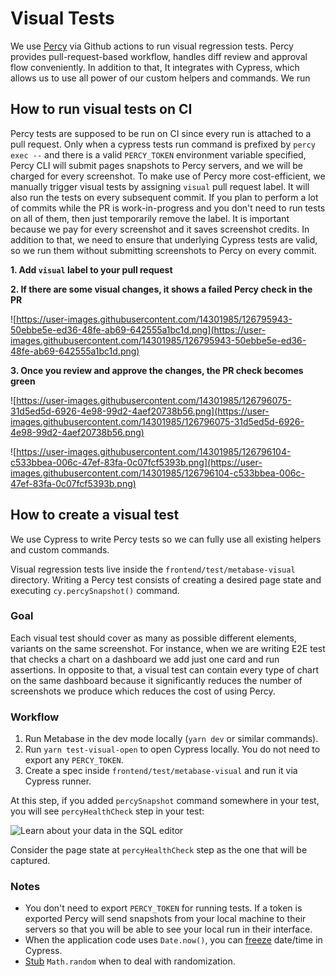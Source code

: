 # Visual Tests

We use [Percy](https://percy.io/) via Github actions to run visual regression tests. Percy provides pull-request-based workflow, handles diff review and approval flow conveniently. In addition to that, It integrates with Cypress, which allows us to use all power of our custom helpers and commands. We run

## How to run visual tests on CI

Percy tests are supposed to be run on CI since every run is attached to a pull request. Only when a cypress tests run command is prefixed by `percy exec --` and there is a valid `PERCY_TOKEN` environment variable specified, Percy CLI will submit pages snapshots to Percy servers, and we will be charged for every screenshot. To make use of Percy more cost-efficient, we manually trigger visual tests by assigning `visual` pull request label. It will also run the tests on every subsequent commit. If you plan to perform a lot of commits while the PR is work-in-progress and you don't need to run tests on all of them, then just temporarily remove the label. It is important because we pay for every screenshot and it saves screenshot credits.
In addition to that, we need to ensure that underlying Cypress tests are valid, so we run them without submitting screenshots to Percy on every commit.

**1. Add `visual` label to your pull request**

**2. If there are some visual changes, it shows a failed Percy check in the PR**

![https://user-images.githubusercontent.com/14301985/126795943-50ebbe5e-ed36-48fe-ab69-642555a1bc1d.png](https://user-images.githubusercontent.com/14301985/126795943-50ebbe5e-ed36-48fe-ab69-642555a1bc1d.png)

**3. Once you review and approve the changes, the PR check becomes green**

![https://user-images.githubusercontent.com/14301985/126796075-31d5ed5d-6926-4e98-99d2-4aef20738b56.png](https://user-images.githubusercontent.com/14301985/126796075-31d5ed5d-6926-4e98-99d2-4aef20738b56.png)

![https://user-images.githubusercontent.com/14301985/126796104-c533bbea-006c-47ef-83fa-0c07fcf5393b.png](https://user-images.githubusercontent.com/14301985/126796104-c533bbea-006c-47ef-83fa-0c07fcf5393b.png)

## How to create a visual test

We use Cypress to write Percy tests so we can fully use all existing helpers and custom commands.

Visual regression tests live inside the `frontend/test/metabase-visual` directory. Writing a Percy test consists of creating a desired page state and executing `cy.percySnapshot()` command.

### Goal

Each visual test should cover as many as possible different elements, variants on the same screenshot. For instance, when we are writing E2E test that checks a chart on a dashboard we add just one card and run assertions. In opposite to that, a visual test can contain every type of chart on the same dashboard because it significantly reduces the number of screenshots we produce which reduces the cost of using Percy.

### Workflow

1. Run Metabase in the dev mode locally (`yarn dev` or similar commands).
2. Run `yarn test-visual-open` to open Cypress locally. You do not need to export any `PERCY_TOKEN`.
3. Create a spec inside `frontend/test/metabase-visual` and run it via Cypress runner.

At this step, if you added `percySnapshot` command somewhere in your test, you will see `percyHealthCheck` step in your test:

![Learn about your data in the SQL editor](./images/visual-tests/percy-healthcheck-step.png)

Consider the page state at `percyHealthCheck` step as the one that will be captured.

### Notes

- You don't need to export `PERCY_TOKEN` for running tests. If a token is exported Percy will send snapshots from your local machine to their servers so that you will be able to see your local run in their interface.
- When the application code uses `Date.now()`, you can [freeze](https://docs.percy.io/docs/freezing-dynamic-data#freezing-datetime-in-cypress) date/time in Cypress.
- [Stub](https://github.com/metabase/metabase/pull/17380/files#diff-4e8ebaf75969143a5eee6bfb8adcd4b72d4330d18d77319e3434d11cf6c75e40R15) `Math.random` when to deal with randomization.
